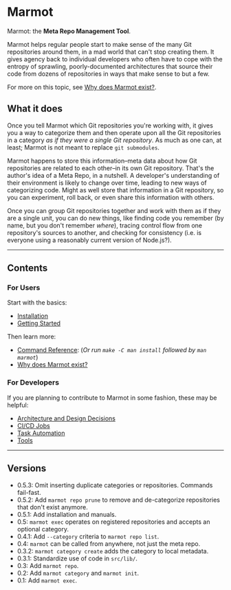 # Marmot

Marmot: the **Meta Repo Management Tool**.

Marmot helps regular people start to make sense of the many Git repositories around them, in a mad
world that can't stop creating them.  It gives agency back to individual developers who often have
to cope with the entropy of sprawling, poorly-documented architectures that source their code from
dozens of repositories in ways that make sense to but a few.

For more on this topic, see [Why does Marmot exist?](./doc/why.md).

## What it does

Once you tell Marmot which Git repositories you're working with, it gives you a way to categorize
them and then operate upon all the Git repositories in a category _as if they were a single Git
repository_.  As much as one can, at least; Marmot is not meant to replace `git submodules`.

Marmot happens to store this information–meta data about how Git repositories are related to each
other–in its own Git repository.  That's the author's idea of a Meta Repo, in a nutshell.  A
developer's understanding of their environment is likely to change over time, leading to new ways of
categorizing code.  Might as well store that information in a Git repository, so you can experiment,
roll back, or even share this information with others.

Once you can group Git repositories together and work with them as if they are a single unit, you
can do new things, like finding code you remember (by name, but you don't remember _where_), tracing
control flow from one repository's sources to another, and checking for consistency (i.e. is
everyone using a reasonably current version of Node.js?).

---

## Contents

### For Users

Start with the basics:

- [Installation](./doc/installation.md)
- [Getting Started](./man/markdown/marmot.7.md#getting-started)

Then learn more:

- [Command Reference](./man/markdown/marmot.1.md): (_Or run `make -C man install` followed by `man
  marmot`_)
- [Why does Marmot exist?](./doc/why.md)

### For Developers

If you are planning to contribute to Marmot in some fashion, these may be helpful:

- [Architecture and Design Decisions](./doc/decisions.md)
- [CI/CD Jobs](./doc/cicd-jobs.md)
- [Task Automation](./doc/task-automation.md)
- [Tools](./doc/tools.md)

---

## Versions

- 0.5.3: Omit inserting duplicate categories or repositories.  Commands fail-fast.
- 0.5.2: Add `marmot repo prune` to remove and de-categorize repositories that don't exist anymore.
- 0.5.1: Add installation and manuals.
- 0.5: `marmot exec` operates on registered repositories and accepts an optional category.
- 0.4.1: Add `--category` criteria to `marmot repo list`.
- 0.4: `marmot` can be called from anywhere, not just the meta repo.
- 0.3.2: `marmot category create` adds the category to local metadata.
- 0.3.1: Standardize use of code in `src/lib/`.
- 0.3: Add `marmot repo`.
- 0.2: Add `marmot category` and `marmot init`.
- 0.1: Add `marmot exec`.

